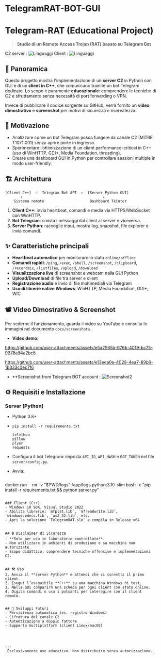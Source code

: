 # TelegramRAT-BOT-GUI

# Telegram-RAT (Educational Project)

> **Studio di un Remote Access Trojan (RAT) basato su Telegram Bot**

C2 server : ![Linguaggi](https://img.shields.io/badge/language-Python-blue.svg) 
Client : ![Linguaggi](https://img.shields.io/badge/language-C++-yellow.svg) 


## 📖 Panoramica

Questo progetto mostra l'implementazione di un **server C2** in Python con GUI e di un **client in C++**, che comunicano tramite un bot Telegram dedicato. Lo scopo è puramente **educazionale**: comprendere le tecniche di C2 e sfruttamento senza necessità di port forwarding o VPN.

Invece di pubblicare il codice sorgente su GitHub, verrà fornito un **video dimostrativo** e **screenshot** per motivi di sicurezza e riservatezza.

## 🎯 Motivazione

* Analizzare come un bot Telegram possa fungere da canale C2 (MITRE T1071.001) senza aprire porte in ingresso.
* Sperimentare l’ottimizzazione di un client performance-critical in C++ (uso di WinHTTP, GDI+, Media Foundation, threading).
* Creare una dashboard GUI in Python per controllare sessioni multiple in modo user-friendly.

## 🏗️ Architettura

```
[Client C++]  ↔  Telegram Bot API  ↔  [Server Python GUI]
       ↑                                     ↓
    Sistema remoto                     Dashboard Tkinter
```

1. **Client C++**: invia heartbeat, comandi e media via HTTPS/WebSocket con WinHTTP.
2. **Bot Telegram**: smista i messaggi dal client al server e viceversa.
3. **Server Python**: raccoglie input, mostra log, snapshot, file explorer e invia comandi.

## ✨ Caratteristiche principali

* **Heartbeat automatico** per monitorare lo stato `online/offline`
* **Comandi rapidi**: `/ping`, `/exec`, `/shell`, `/screenshot`, `/clipboard`, `/recordmic`, `/listfiles`, `/upload`, `/download`
* **Visualizzazione live** di screenshot e webcam nella GUI Python
* **Upload/Download** di file tra server e client
* **Registrazione audio** e invio di file multimediali via Telegram
* **Uso di librerie native Windows**: WinHTTP, Media Foundation, GDI+, WIC

## 📽️ Video Dimostrativo & Screenshot

Per vederne il funzionamento, guarda il video su YouTube e consulta le immagini nel documento `docs/screenshots`.

* **Video demo**:

 


https://github.com/user-attachments/assets/e5a2565b-976b-4019-bc75-9378a94a2bc5




https://github.com/user-attachments/assets/e13eea0e-4028-4ea7-89b6-1b333c0ec7f6




* **Screenshot from Telegram BOT account :
  ![Screenshot2](https://github.com/user-attachments/assets/ed0a2cda-2c13-4935-9524-5f8bbb561dcd)


## ⚙️ Requisiti e Installazione

### Server (Python)

* Python 3.8+
* `pip install -r requirements.txt`

  ```text
  telethon
  pillow
  plyer
  requests
  ```
* Configura il bot Telegram: imposta `API_ID`, `API_HASH` e `BOT_TOKEN` nel file `server/config.py`.
* Avvia:

  ```bash
  ```

docker run --rm -v "\$PWD/logs":/app/logs python:3.10-slim bash -c "pip install -r requirements.txt && python server.py"

```

### Client (C++)
- Windows 10 SDK, Visual Studio 2022
- Abilita librerie: `mfplat.lib`, `mfreadwrite.lib`, `windowscodecs.lib`, `ws2_32.lib`, etc.
- Apri la soluzione `TelegramRAT.sln` e compila in Release x64


## 🔒 Disclaimer di Sicurezza
- **Solo per uso in laboratorio controllato**.  
- Non utilizzare in ambienti di produzione o su macchine non autorizzate.  
- Scopo didattico: comprendere tecniche offensive e implementazioni C2.


## 🛠️ Uso
1. Avvia il **server Python** e attendi che si connetta il primo client.
2. Esegui l’eseguibile **C++** su una macchina Windows di test.
3. Nella GUI comparirà una scheda per ogni client con stato online.
4. Digita comandi o usa i pulsanti per interagire con il client remoto.


## 🔮 Sviluppi Futuri
- Persistenza automatica (es. registro Windows)
- Cifratura del canale C2
- Autenticazione a doppio fattore
- Supporto multiplatform (client Linux/macOS)




---
_Esclusivamente uso educativo. Non distribuire senza autorizzazione._

```
